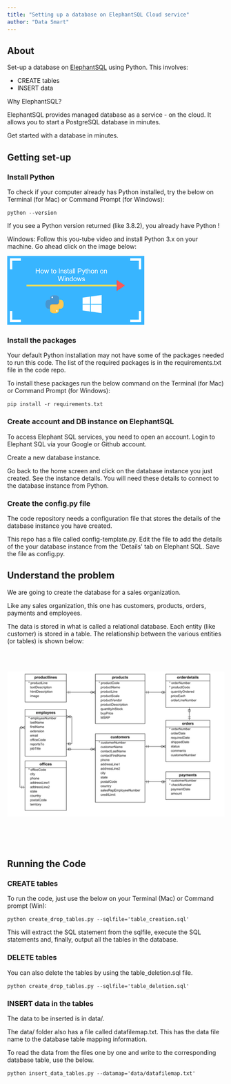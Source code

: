 ```yaml
---
title: "Setting up a database on ElephantSQL Cloud service"
author: "Data Smart"
---
```



## About

Set-up a database on [ElephantSQL](https://www.elephantsql.com/) using Python. This involves: 

- CREATE tables 
- INSERT data 

Why ElephantSQL?

ElephantSQL provides managed database as a service - on the cloud. It allows you to start a PostgreSQL database in minutes.

Get started with a database in minutes. 


## Getting set-up 

### Install Python 

To check if your computer already has Python installed, try the below on Terminal (for Mac) or Command Prompt (for Windows):

```
python --version
```

If you see a Python version returned (like 3.8.2), you already have Python !

Windows: Follow this you-tube video and install Python 3.x on your machine. Go ahead click on the image below:

<a href="https://www.youtube.com/watch?v=lnse_uD-MaA" target="_blank"><img src="images/install_python_windows.png" alt="Python for Windows" style="max-width:100%;"></a>


### Install the packages

Your default Python installation may not have some of the packages needed to run this code.  The list of the required packages is in the requirements.txt file in the code repo. 

To install these packages run the below command on the Terminal (for Mac) or Command Prompt (for Windows): 

```
pip install -r requirements.txt
```
### Create account and DB instance  on ElephantSQL

To access Elephant SQL services, you need to open an account. Login to Elephant SQL via your Google or Github account.  

Create a new database instance.  

Go back to the home screen and click on the database instance you just created. See the instance details. You will need these details to connect to the database instance from Python. 


### Create the config.py file

The code repository needs a configuration file that stores the details of the database instance you have created. 

This repo has a file called config-template.py. Edit the file to add the details of the your database instance from the 'Details' tab on Elephant SQL. Save the file as config.py. 

## Understand the problem 

We are going to create the database for a sales organization. 

Like any sales organization, this one has customers, products, orders, payments and employees. 

The data is stored in what is called a relational database. Each entity (like customer) is stored in a table. The relationship between the various entities (or tables) is shown below:

<br><br>

<img style="float: center;" src="images/erdiagram.png">

<br><br><br>


## Running the Code 

### CREATE tables 
To run the code, just use the below on your Terminal (Mac) or Command prompt (Win):

```
python create_drop_tables.py --sqlfile='table_creation.sql'
```
This will extract the SQL statement from the sqlfile, execute the SQL statements and, finally, output all the tables in the database. 


### DELETE tables 
You can also delete the tables by using the table_deletion.sql file. 

```
python create_drop_tables.py --sqlfile='table_deletion.sql'
```

### INSERT data in the tables 

The data to be inserted is in data/. 

The data/ folder also has a file called datafilemap.txt. This has the data file name to the database table mapping information. 

To read the data from the files one by one and write to the corresponding database table, use the below. 

```
python insert_data_tables.py --datamap='data/datafilemap.txt'

```



